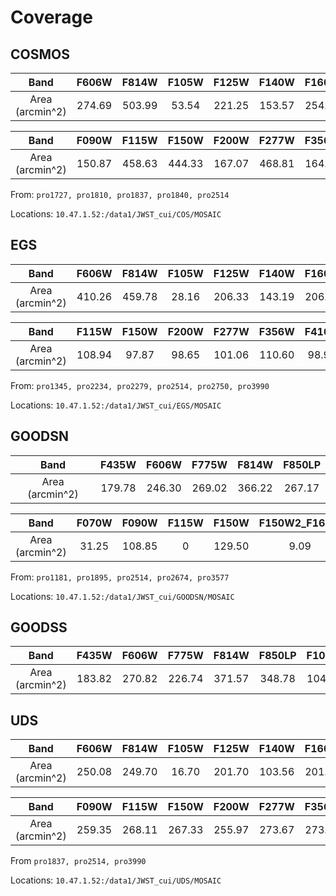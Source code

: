 # Coverage

## COSMOS

|      Band       | F606W  | F814W  | F105W | F125W  | F140W  | F160W  |
|:---------------:|:------:|:------:|:-----:|:------:|:------:|:------:|
| Area (arcmin^2) | 274.69 | 503.99 | 53.54 | 221.25 | 153.57 | 254.68 |

|      Band       | F090W  | F115W  | F150W  | F200W  | F277W  | F356W  | F444W  | F770W  | F1800W |
|:---------------:|:------:|:------:|:------:|:------:|:------:|:------:|:------:|:------:|:------:|
| Area (arcmin^2) | 150.87 | 458.63 | 444.33 | 167.07 | 468.81 | 164.96 | 445.22 | 259.29 | 110.85 |

From: `pro1727, pro1810, pro1837, pro1840, pro2514`

Locations: `10.47.1.52:/data1/JWST_cui/COS/MOSAIC`

## EGS

|      Band       | F606W  | F814W  | F105W | F125W  | F140W  | F160W  |
|:---------------:|:------:|:------:|:-----:|:------:|:------:|:------:|
| Area (arcmin^2) | 410.26 | 459.78 | 28.16 | 206.33 | 143.19 | 206.40 |

|      Band       | F115W  | F150W | F200W | F277W  | F356W  | F410M | F444W  | F770W | F1800W |
|:---------------:|:------:|:-----:|:-----:|:------:|:------:|:-----:|:------:|:-----:|:------:|
| Area (arcmin^2) | 108.94 | 97.87 | 98.65 | 101.06 | 110.60 | 98.96 | 103.00 | 19.58 |  7.77  |

From: `pro1345, pro2234, pro2279, pro2514, pro2750, pro3990`

Locations: `10.47.1.52:/data1/JWST_cui/EGS/MOSAIC`

## GOODSN

|      Band       | F435W  | F606W  | F775W  | F814W  | F850LP |
|:---------------:|:------:|:------:|:------:|:------:|:------:|
| Area (arcmin^2) | 179.78 | 246.30 | 269.02 | 366.22 | 267.17 |

|      Band       | F070W | F090W  | F115W | F150W  | F150W2_F162M | F182M | F187N | F200W | F210M | F277W | F300M | F335M | F356W | F410M  | F430M | F444W | F444W_F405N | F460M |
|:---------------:|:-----:|:------:|:-----:|:------:|:------------:|:-----:|:-----:|:-----:|:-----:|:-----:|:-----:|:-----:|:-----:|:------:|:-----:|:-----:|:-----------:|:-----:|
| Area (arcmin^2) | 31.25 | 108.85 |   0   | 129.50 |     9.09     | 92.82 | 32.24 | 97.60 | 66.34 | 97.71 | 7.74  | 79.73 |   0   | 110.95 | 9.32  |   0   |    33.61    | 9.35  |

From: `pro1181, pro1895, pro2514, pro2674, pro3577`

Locations: `10.47.1.52:/data1/JWST_cui/GOODSN/MOSAIC`

## GOODSS
|      Band       | F435W  | F606W  | F775W  | F814W  | F850LP | F105W  | F125W  | F140W  | F160W  |
|:---------------:|:------:|:------:|:------:|:------:|:------:|:------:|:------:|:------:|:------:|
| Area (arcmin^2) | 183.82 | 270.82 | 226.74 | 371.57 | 348.78 | 104.92 | 135.33 | 156.00 | 135.33 |

## UDS

|      Band       | F606W  | F814W  | F105W | F125W  | F140W  | F160W  |
|:---------------:|:------:|:------:|:-----:|:------:|:------:|:------:|
| Area (arcmin^2) | 250.08 | 249.70 | 16.70 | 201.70 | 103.56 | 201.70 |

|      Band       | F090W  | F115W  | F150W  | F200W  | F277W  | F356W  | F444W  | F770W  | F1800W |
|:---------------:|:------:|:------:|:------:|:------:|:------:|:------:|:------:|:------:|:------:|
| Area (arcmin^2) | 259.35 | 268.11 | 267.33 | 255.97 | 273.67 | 273.70 | 273.38 | 129.59 | 122.62 |

From `pro1837, pro2514, pro3990`

Locations: `10.47.1.52:/data1/JWST_cui/UDS/MOSAIC`